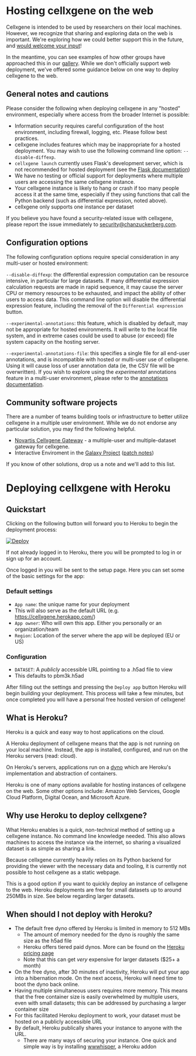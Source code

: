 # Hosting cellxgene on the web

Cellxgene is intended to be used by researchers on their local machines. However, we recognize that sharing and exploring data on the web is important. We're exploring how we could better support this in the future, and [would welcome your input](https://github.com/chanzuckerberg/cellxgene/issues/875)!

In the meantime, you can see examples of how other groups have approached this in our [gallery](gallery). While we don't officially support web deployment, we've offered some guidance below on one way to deploy cellxgene to the web.

## General notes and cautions

Please consider the following when deploying cellxgene in any "hosted" environment, especially where access from the broader Internet is possible:

- Information security requires careful configuration of the host environment, including firewall, logging, etc. Please follow best practices.
- cellxgene includes features which may be inappropriate for a hosted deployment. You may wish to use the following command line option: `--disable-diffexp`.
- `cellxgene launch` currently uses Flask's development server, which is not recommended for hosted deployment (see the [Flask documentation](https://flask.palletsprojects.com/en/1.1.x/tutorial/deploy/#run-with-a-production-server))
- We have no testing or official support for deployments where multiple users are accessing the same cellxgene instance.
- Your cellxgene instance is likely to hang or crash if too many people access it at the same time, especially if they using functions that call the Python backend (such as differential expression, noted above).
- cellxgene only supports one instance per dataset

If you believe you have found a security-related issue with cellxgene, please report the issue immediately to <security@chanzuckerberg.com>.

## Configuration options

The following configuration options require special consideration in any multi-user or hosted environment:

`--disable-diffexp`: the differential expression computation can be resource intensive, in particular for large datasets. If many differential expression calculation requests are made in rapid sequence, it may cause the server CPU or memory resources to be exhausted, and impact the ability of other users to access data. This command line option will disable the differential expression feature, including the removal of the `Differential expression` button.

`--experimental-annotations`: this feature, which is disabled by default, may not be appropriate for hosted environments. It will write to the local file system, and in extreme cases could be used to abuse (or exceed) file system capacity on the hosting server.

`--experimental-annotations-file`: this specifies a single file for all end-user annotations, and is incompatible with hosted or multi-user use of cellxgene. Using it will cause loss of user annotation data (ie, the CSV file will be overwritten). If you wish to explore using the _experimental_ annotations feature in a multi-user environment, please refer to the [annotations documentation](annotations).

## Community software projects

There are a number of teams building tools or infrastructure to better utilize cellxgene in a multiple user environment. While we do not endorse any particular solution, you may find the following helpful.

- [Novartis Cellxgene Gateway](https://github.com/Novartis/cellxgene-gateway) - a multiple-user and multiple-dataset gateway for cellxgene.
- Interactive Enviroment in the [Galaxy Project](https://galaxyproject.org/) ([patch notes](https://docs.galaxyproject.org/en/release_19.05/releases/19.05_announce.html))

If you know of other solutions, drop us a note and we'll add to this list.

# Deploying cellxgene with Heroku

## Quickstart

Clicking on the following button will forward you to Heroku to begin the deployment process:

<a href="https://heroku.com/deploy?template=https://github.com/chanzuckerberg/cellxgene">
 <img src="https://www.herokucdn.com/deploy/button.svg" alt="Deploy">
</a>

If not already logged in to Heroku, there you will be prompted to log in or sign up for an account.

Once logged in you will be sent to the setup page. Here you can set some of the basic settings for the app:

### Default settings

- `App name`: the unique name for your deployment
- This will also serve as the default URL (e.g. https://cellxgene.herokapp.com/)
- `App owner`: Who will own this app. Either you personally or an organization/team
- `Region`: Location of the server where the app will be deployed (EU or US)

### Configuration

- `DATASET`: A _publicly_ accessible URL pointing to a .h5ad file to view
- This defaults to pbm3k.h5ad

After filling out the settings and pressing the `Deploy app` button Heroku will begin building your deployment. This process will take a few minutes, but once completed you will have a personal free hosted version of cellxgene!

## What is Heroku?

Heroku is a quick and easy way to host applications on the cloud.

A Heroku deployment of cellxgene means that the app is not running on your local machine. Instead, the app is installed, configured, and run on the Heroku servers (read: cloud).

On Heroku's servers, applications run on a [dyno](https://www.heroku.com/dynos) which are Heroku's implementation and abstraction of containers.

Heroku is one of many options available for hosting instances of cellxgene on the web.
Some other options include: Amazon Web Services, Google Cloud Platform, Digital Ocean, and Microsoft Azure.

## Why use Heroku to deploy cellxgene?

What Heroku enables is a quick, non-technical method of setting up a cellxgene instance. No command line knowledge needed. This also allows machines to access the instance via the internet, so sharing a visualized dataset is as simple as sharing a link.

Because cellxgene currently heavily relies on its Python backend for providing the viewer with the necessary data and tooling, it is currently not possible to host cellxgene as a static webpage.

This is a good option if you want to quickly deploy an instance of cellxgene to the web. Heroku deployments are free for small datasets up to around 250MBs in size. See below regarding larger datasets.

## When should I not deploy with Heroku?

- The default free dyno offered by Heroku is limited in memory to 512 MBs
  - The amount of memory needed for the dyno is roughly the same size as the h5ad file
  - Heroku offers tiered paid dynos. More can be found on the [Heroku pricing page](https://www.heroku.com/pricing)
  - Note that this can get _very_ expensive for larger datasets (\$25+ a month)
- On the free dyno, after 30 minutes of inactivity, Heroku will put your app into a hibernation mode. On the next access, Heroku will need time to boot the dyno back online.
- Having multiple simultaneous users requires more memory. This means that the free container size is easily overwhelmed by multiple users, even with small datasets; this can be addressed by purchasing a larger container size
- For this facilitated Heroku deployment to work, your dataset must be hosted on a publicly accessible URL
- By default, Heroku publically shares your instance to anyone with the URL.
  - There are many ways of securing your instance. One quick and simple way is by installing [wwwhisper](https://elements.heroku.com/addons/wwwhisper), a Heroku addon
